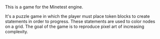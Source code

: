 This is a game for the Minetest engine.  

It's a puzzle game in which the player must place token blocks to create statements in order to progress.  These statements are used to color nodes on a grid.  The goal of the game is to reproduce pixel art of increasing complexity.